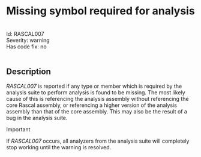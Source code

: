 # Missing symbol required for analysis

<br/>

<div class="text-secondary lh-lg" style="font-size: 14px;">
Id: RASCAL007
<br/>
Severity: <span class="text-warning">warning</span>
<br/>
Has code fix: <span class="text-danger">no</span>
<br/>
</div>

<br/>

## Description

*RASCAL007* is reported if any type or member which is required by the analysis suite to perform analysis is found to be missing. The most likely cause of this is referencing the analysis assembly without referencing the core Rascal assembly, or referencing a higher version of the analysis assembly than that of the core assembly. This may also be the result of a bug in the analysis suite.

> [!IMPORTANT]
> If *RASCAL007* occurs, all analyzers from the analysis suite will completely stop working until the warning is resolved.

